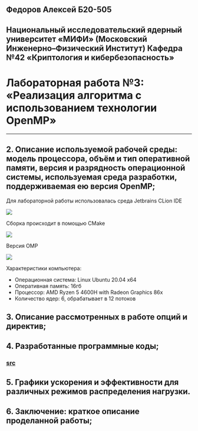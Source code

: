 ## Федоров Алексей Б20-505
## Национальный исследовательский ядерный университет «МИФИ» (Московский Инженерно–Физический Институт) Кафедра №42 «Криптология и кибербезопасность»

# Лабораторная работа №3: «Реализация алгоритма с использованием технологии OpenMP»

---

## 2. Описание используемой рабочей среды: модель процессора, объём и тип оперативной памяти, версия и разрядность операционной системы, используемая среда разработки, поддерживаемая ею версия OpenMP;

Для лабораторной работы использовалась среда Jetbrains CLion IDE

![](images/clion.png)

Сборка происходит в помощью CMake

![](images/CMakeLists.png)

Версия OMP

![](images/ompversion.png)

Характеристики компьютера:
- Операционная система: Linux Ubuntu 20.04 x64
- Оперативная память: 16гб
- Процессор: AMD Ryzen 5 4600H with Radeon Graphics 86x
- Количество ядер: 6, обрабатывает в 12 потоков

## 3. Описание рассмотренных в работе опций и директив;

## 4. Разработанные программные коды;

### [src](https://github.com/ullibniss/parallel-programming-22-23/tree/master/lab4)

## 5. Графики ускорения и эффективности для различных режимов распределения нагрузки.

## 6. Заключение: краткое описание проделанной работы;